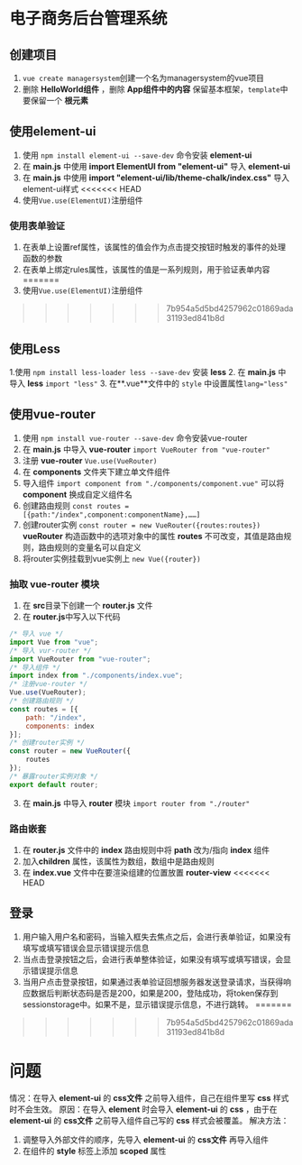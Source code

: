 # 电子商务后台管理系统
## 创建项目
1. `vue create managersystem`创建一个名为managersystem的vue项目
2. 删除 **HelloWorld组件** ，删除 **App组件中的内容** 保留基本框架，`template`中要保留一个 **根元素**
## 使用element-ui
1. 使用 `npm install element-ui --save-dev` 命令安装 **element-ui**
2. 在 **main.js** 中使用 **import ElementUI from "element-ui"** 导入 **element-ui** 
3. 在 **main.js** 中使用 **import "element-ui/lib/theme-chalk/index.css"** 导入 element-ui样式
<<<<<<< HEAD
4. 使用`Vue.use(ElementUI)`注册组件
### 使用表单验证
1. 在表单上设置ref属性，该属性的值会作为点击提交按钮时触发的事件的处理函数的参数
2. 在表单上绑定rules属性，该属性的值是一系列规则，用于验证表单内容
=======
3. 使用`Vue.use(ElementUI)`注册组件
>>>>>>> 7b954a5d5bd4257962c01869ada31193ed841b8d
## 使用Less
1.使用 `npm install less-loader less --save-dev` 安装 **less**
2. 在 **main.js** 中导入 **less** `import "less"`
3. 在**.vue**文件中的 `style` 中设置属性`lang="less"`
## 使用vue-router
1. 使用 `npm install vue-router --save-dev` 命令安装vue-router
2. 在 **main.js** 中导入 **vue-router** `import VueRouter from "vue-router"`
3. 注册 **vue-router** `Vue.use(VueRouter)`
3. 在 **components** 文件夹下建立单文件组件
3. 导入组件 `import component from "./components/component.vue"` 可以将**component** 换成自定义组件名
4. 创建路由规则 `const routes = [{path:"/index",component:componentName},……]`
5. 创建router实例 `const router = new VueRouter({routes:routes})` **vueRouter** 构造函数中的选项对象中的属性 **routes** 不可改变，其值是路由规则，路由规则的变量名可以自定义
6. 将router实例挂载到vue实例上 `new Vue({router})`
### 抽取 vue-router 模块
1. 在 **src**目录下创建一个 **router.js** 文件
2. 在 **router.js**中写入以下代码
```javascript
/* 导入 vue */
import Vue from "vue";
/* 导入 vur-router */
import VueRouter from "vue-router";
/* 导入组件 */
import index from "./components/index.vue";
/* 注册vue-router */
Vue.use(VueRouter);
/* 创建路由规则 */
const routes = [{
    path: "/index",
    components: index
}];
/* 创建router实例 */
const router = new VueRouter({
    routes
});
/* 暴露router实例对象 */
export default router;
```
3. 在 **main.js** 中导入 **router** 模块 `import router from "./router"`
### 路由嵌套
1. 在 **router.js** 文件中的 **index** 路由规则中将 **path** 改为/指向 **index** 组件
2. 加入**children** 属性，该属性为数组，数组中是路由规则
3. 在 **index.vue** 文件中在要渲染组建的位置放置 **router-view**
<<<<<<< HEAD
## 登录
1. 用户输入用户名和密码，当输入框失去焦点之后，会进行表单验证，如果没有填写或填写错误会显示错误提示信息
2. 当点击登录按钮之后，会进行表单整体验证，如果没有填写或填写错误，会显示错误提示信息
3. 当用户点击登录按钮，如果通过表单验证回想服务器发送登录请求，当获得响应数据后判断状态码是否是200，如果是200，登陆成功，将token保存到sessionstorage中。如果不是，显示错误提示信息，不进行跳转。
=======
>>>>>>> 7b954a5d5bd4257962c01869ada31193ed841b8d
# 问题
情况：在导入 **element-ui** 的 **css文件** 之前导入组件，自己在组件里写 **css** 样式时不会生效。
原因：在导入 **element** 时会导入 **element-ui** 的 **css** ，由于在 **element-ui** 的 **css文件** 之前导入组件自己写的 **css** 样式会被覆盖。
解决方法：
1. 调整导入外部文件的顺序，先导入  **element-ui** 的 **css文件** 再导入组件
2. 在组件的 **style** 标签上添加 **scoped** 属性
